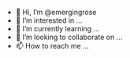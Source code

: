 - 👋 Hi, I’m @emergingrose
- 👀 I’m interested in ...
- 🌱 I’m currently learning ...
- 💞️ I’m looking to collaborate on ...
- 📫 How to reach me ...

<!---
emergingrose/emergingrose is a ✨ special ✨ repository because its `README.md` (this file) appears on your GitHub profile.
You can click the Preview link to take a look at your changes.
--->

